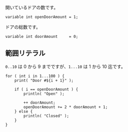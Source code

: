 
開いているドアの数です。

```
variable int openDoorAmount = 1;
```

ドアの総数です。

```
variable int doorAmount     = 0;
```

## 範囲リテラル

`0..10` は 0 から 9 までですが、`1...10` は 1 から 10 迄です。

```
for ( int i in 1...100 ) {
    print( "Door #${i + 1}" );
    
    if ( i == openDoorAmount ) {
        println( "Open" );
        
        ++ doorAmount;
        openDoorAmount += 2 * doorAmount + 1;
    } else {
        println( "Closed" );
    }
}
```
